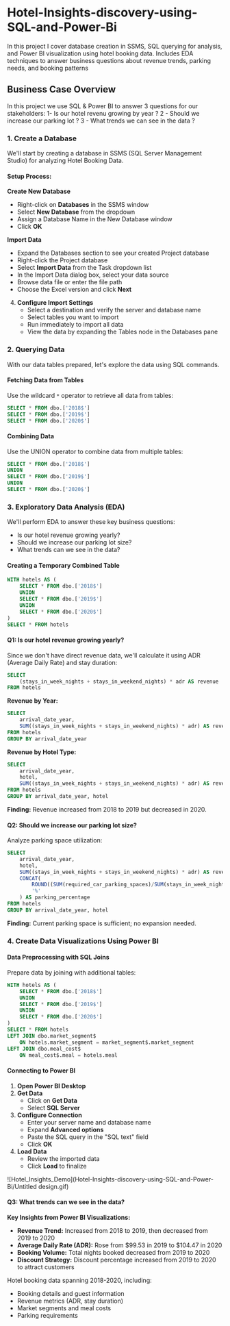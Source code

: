 # Hotel-Insights-discovery-using-SQL-and-Power-Bi
In this project I cover database creation in SSMS, SQL querying for analysis, and Power BI visualization using hotel booking data. Includes EDA techniques to answer business questions about revenue trends, parking needs, and booking patterns



## Business Case Overview

In this project we use SQL & Power BI to answer 3 questions for our stakeholders:
1- Is our hotel revenu growing by year ?
2 - Should we increase our parking lot ?
3 - What trends we can see in the data ?


### 1. Create a Database

We'll start by creating a database in SSMS (SQL Server Management Studio) for analyzing Hotel Booking Data.

#### Setup Process:



 **Create New Database**
   - Right-click on **Databases** in the SSMS window
   - Select **New Database** from the dropdown
   - Assign a Database Name in the New Database window
   - Click **OK**

 **Import Data**
   - Expand the Databases section to see your created Project database
   - Right-click the Project database
   - Select **Import Data** from the Task dropdown list
   - In the Import Data dialog box, select your data source
   - Browse data file or enter the file path
   - Choose the Excel version and click **Next**


4. **Configure Import Settings**
   - Select a destination and verify the server and database name
   - Select tables you want to import
   - Run immediately to import all data
   - View the data by expanding the Tables node in the Databases pane

### 2. Querying Data

With our data tables prepared, let's explore the data using SQL commands.

#### Fetching Data from Tables

Use the wildcard `*` operator to retrieve all data from tables:

```sql
SELECT * FROM dbo.['2018$']
SELECT * FROM dbo.['2019$']
SELECT * FROM dbo.['2020$']
```

#### Combining Data

Use the UNION operator to combine data from multiple tables:

```sql
SELECT * FROM dbo.['2018$']
UNION
SELECT * FROM dbo.['2019$']
UNION
SELECT * FROM dbo.['2020$']
```

### 3. Exploratory Data Analysis (EDA)

We'll perform EDA to answer these key business questions:

- Is our hotel revenue growing yearly?
- Should we increase our parking lot size?
- What trends can we see in the data?

#### Creating a Temporary Combined Table

```sql
WITH hotels AS (
    SELECT * FROM dbo.['2018$']
    UNION
    SELECT * FROM dbo.['2019$']
    UNION
    SELECT * FROM dbo.['2020$']
)
SELECT * FROM hotels
```

#### Q1: Is our hotel revenue growing yearly?

Since we don't have direct revenue data, we'll calculate it using ADR (Average Daily Rate) and stay duration:

```sql
SELECT 
    (stays_in_week_nights + stays_in_weekend_nights) * adr AS revenue 
FROM hotels
```

**Revenue by Year:**
```sql
SELECT 
    arrival_date_year,
    SUM((stays_in_week_nights + stays_in_weekend_nights) * adr) AS revenue 
FROM hotels 
GROUP BY arrival_date_year
```

**Revenue by Hotel Type:**
```sql
SELECT 
    arrival_date_year, 
    hotel,
    SUM((stays_in_week_nights + stays_in_weekend_nights) * adr) AS revenue 
FROM hotels 
GROUP BY arrival_date_year, hotel
```

**Finding:** Revenue increased from 2018 to 2019 but decreased in 2020.

#### Q2: Should we increase our parking lot size?

Analyze parking space utilization:

```sql
SELECT
    arrival_date_year, 
    hotel,
    SUM((stays_in_week_nights + stays_in_weekend_nights) * adr) AS revenue,
    CONCAT(
        ROUND((SUM(required_car_parking_spaces)/SUM(stays_in_week_nights + stays_in_weekend_nights)) * 100, 2), 
        '%'
    ) AS parking_percentage
FROM hotels 
GROUP BY arrival_date_year, hotel
```

**Finding:** Current parking space is sufficient; no expansion needed.

### 4. Create Data Visualizations Using Power BI

#### Data Preprocessing with SQL Joins

Prepare data by joining with additional tables:

```sql
WITH hotels AS (
    SELECT * FROM dbo.['2018$']
    UNION
    SELECT * FROM dbo.['2019$']
    UNION
    SELECT * FROM dbo.['2020$']
)
SELECT * FROM hotels
LEFT JOIN dbo.market_segment$
    ON hotels.market_segment = market_segment$.market_segment
LEFT JOIN dbo.meal_cost$
    ON meal_cost$.meal = hotels.meal
```

#### Connecting to Power BI

1. **Open Power BI Desktop**
2. **Get Data**
   - Click on **Get Data**
   - Select **SQL Server**
3. **Configure Connection**
   - Enter your server name and database name
   - Expand **Advanced options**
   - Paste the SQL query in the "SQL text" field
   - Click **OK**
4. **Load Data**
   - Review the imported data
   - Click **Load** to finalize
     
![Hotel_Insights_Demo](Hotel-Insights-discovery-using-SQL-and-Power-Bi/Untitled design.gif)

#### Q3: What trends can we see in the data?

**Key Insights from Power BI Visualizations:**

- **Revenue Trend:** Increased from 2018 to 2019, then decreased from 2019 to 2020
- **Average Daily Rate (ADR):** Rose from $99.53 in 2019 to $104.47 in 2020
- **Booking Volume:** Total nights booked decreased from 2019 to 2020
- **Discount Strategy:** Discount percentage increased from 2019 to 2020 to attract customers


Hotel booking data spanning 2018-2020, including:
- Booking details and guest information
- Revenue metrics (ADR, stay duration)
- Market segments and meal costs
- Parking requirements


